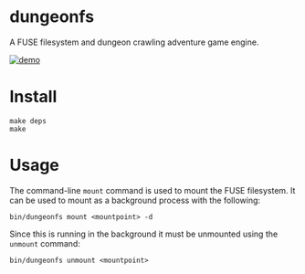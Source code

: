 # dungeonfs

A FUSE filesystem and dungeon crawling adventure game engine.

[![demo](https://asciinema.org/a/110084.png)](https://asciinema.org/a/110084?autoplay=1)


# Install

```Shell
make deps
make
```

# Usage

The command-line `mount` command is used to mount the FUSE filesystem.  It can be used to mount as a background process with the following:

```Shell
bin/dungeonfs mount <mountpoint> -d
```

Since this is running in the background it must be unmounted using the `unmount` command:

```Shell
bin/dungeonfs unmount <mountpoint>
```
